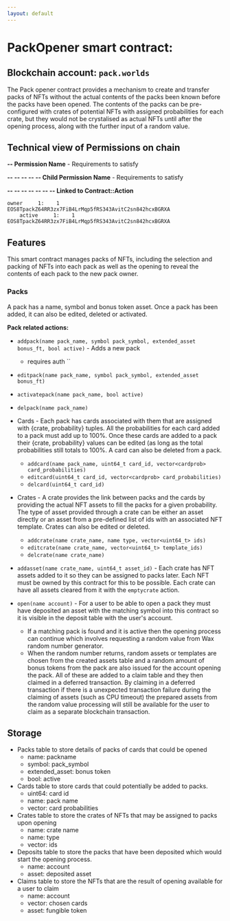 ```yaml
---
layout: default
---
```


# **PackOpener** smart contract:
## Blockchain account: `pack.worlds`

The Pack opener contract provides a mechanism to create and transfer packs of NFTs without the actual contents of the packs been known before the packs have been opened. The contents of the packs can be pre-configured with crates of potential NFTs with assigned probabilities for each crate, but they would not be crystalised as actual NFTs until after the opening process, along with the further input of a random value. 
## Technical view of Permissions on chain
**-- Permission Name** - Requirements to satisfy  

**-- -- -- -- -- Child Permission Name** - Requirements to satisfy

**-- -- -- -- -- -- -- Linked to Contract::Action**

    owner     1:    1 EOS8TpackZ64RR3zx7FiB4LrMqp5fRS343AvitC2sn842hcxBGRXA
        active     1:    1 EOS8TpackZ64RR3zx7FiB4LrMqp5fRS343AvitC2sn842hcxBGRXA


## Features

This smart contract manages packs of NFTs, including the selection and packing of NFTs into each pack as well as the opening to reveal the contents of each pack to the new pack owner.
### Packs 
A pack has a name, symbol and bonus token asset. Once a pack has been added, it can also be edited, deleted or activated.

__Pack related actions:__

* `addpack(name pack_name, symbol pack_symbol, extended_asset bonus_ft, bool active)` - Adds a new pack
  * requires auth ``
* `editpack(name pack_name, symbol pack_symbol, extended_asset bonus_ft)`
* `activatepack(name pack_name, bool active)`
* `delpack(name pack_name)`
*  Cards - Each pack has cards associated with them that are assigned with {crate, probability} tuples. All the probabilities for each card added to a pack must add up to 100%. Once these cards are added to a pack their {crate, probability} values can be edited (as long as the total probabilities still totals to 100%. A card can also be deleted from a pack.
    * `addcard(name pack_name, uint64_t card_id, vector<cardprob> card_probabilities)`
    * `editcard(uint64_t card_id, vector<cardprob> card_probabilities)`
    * `delcard(uint64_t card_id)`
*  Crates - A crate provides the link between packs and the cards by providing the actual NFT assets to fill the packs for a given probability. The type of asset provided through a crate can be either an asset directly or an asset from a pre-defined list of ids with an associated NFT template. Crates can also be edited or deleted.
    * `addcrate(name crate_name, name type, vector<uint64_t> ids)`
    * `editcrate(name crate_name, vector<uint64_t> template_ids)`
    * `delcrate(name crate_name)`
*  `addasset(name crate_name, uint64_t asset_id)` - Each crate has NFT assets added to it so they can be assigned to packs later. Each NFT must be owned by this contract for this to be possible. Each crate can have all assets cleared from it with the `emptycrate` action.
    
*  `open(name account)` - For a user to be able to open a pack they must have deposited an asset with the matching symbol into this contract so it is visible in the deposit table with the user's account.
    * If a matching pack is found and it is active then the opening process can continue which involves requesting a random value from Wax random number generator.
    * When the random number returns, random assets or templates are chosen from the created assets table and a random amount of bonus tokens from the pack are also issued for the account opening the pack. All of these are added to a claim table and they then claimed in a deferred transaction. By claiming in a deferred transaction if there is a unexpected transaction failure during the claiming of assets (such as CPU timeout) the prepared assets from the random value processing will still be available for the user to claim as a separate blockchain transaction.

## Storage
* Packs table to store details of packs of cards that could be opened
    * name: packname
    * symbol: pack_symbol
    * extended_asset: bonus token
    * bool: active
* Cards table to store cards that could potentially be added to packs.
    * uint64: card id
    * name: pack name
    * vector<cardprob>: card probabilities
* Crates table to store the crates of NFTs that may be assigned to packs upon opening
    * name: crate name
    * name: type
    * vector<uint64>: ids
* Deposits table to store the packs that have been deposited which would start the opening process.
    * name: account
    * asset: deposited asset
* Claims table to store the NFTs that are the result of opening available for a user to claim
    * name: account
    * vector<chosen card>: chosen cards
    * asset: fungible token